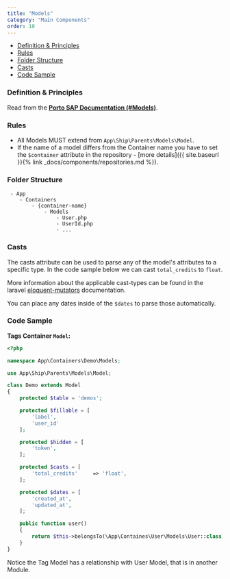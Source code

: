 ```yaml
---
title: "Models"
category: "Main Components"
order: 10
---
```


- [Definition & Principles](#definition-principles)
- [Rules](#rules)
- [Folder Structure](#folder-structure)
- [Casts](#casts)
- [Code Sample](#code-sample)

<a name="definition-principles"></a>

### Definition & Principles

Read from the [**Porto SAP Documentation (#Models)**](https://github.com/Mahmoudz/Porto#Models).

<a name="rules"></a>

### Rules

- All Models MUST extend from `App\Ship\Parents\Models\Model`.
- If the name of a model differs from the Container name you have to set the `$container` attribute in the repository - [more details]({{ site.baseurl }}{% link _docs/components/repositories.md %}).

<a name="folder-structure"></a>

### Folder Structure

```
 - App
    - Containers
        - {container-name}
            - Models
                - User.php
                - UserId.php
                - ...
```

<a name="casts"></a>

### Casts
The casts attribute can be used to parse any of the model's attributes to a specific type. In the code sample below we can cast `total_credits` to `float`.

More information about the applicable cast-types can be found in the laravel [eloquent-mutators](https://laravel.com/docs/5.5/eloquent-mutators) documentation.

You can place any dates inside of the `$dates` to parse those automatically.

<a name="code-sample"></a>

### Code Sample

**Tags Container `Model`:**

```php
<?php

namespace App\Containers\Demo\Models;

use App\Ship\Parents\Models\Model;

class Demo extends Model
{
    protected $table = 'demos';

    protected $fillable = [
        'label',
        'user_id'
    ];

    protected $hidden = [
        'token',
    ];

    protected $casts = [
        'total_credits'     => 'float',
    ];

    protected $dates = [
        'created_at',
        'updated_at',
    ];

    public function user()
    {
        return $this->belongsTo(\App\Containes\User\Models\User::class);
    }
}
```

Notice the Tag Model has a relationship with User Model, that is in another Module.
